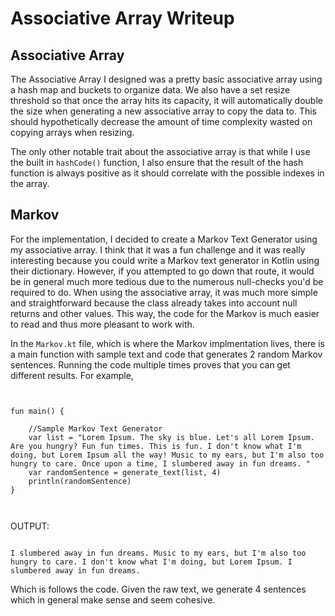# Associative Array Writeup



## Associative Array

The Associative Array I designed was a pretty basic associative array using a hash map and buckets to organize data. We also have a set resize threshold so that once the array hits its capacity, it will automatically double the size when generating a new associative array to copy the data to. This should hypothetically decrease the amount of time complexity wasted on copying arrays when resizing. 


The only other notable trait about the associative array is that while I use the built in `hashCode()` function, I also ensure that the result of the hash function is always positive as it should correlate with the possible indexes in the array. 


## Markov 


For the implementation, I decided to create a Markov Text Generator using my associative array. I think that it was a fun challenge and it was really interesting because you could write a Markov text generator in Kotlin using their dictionary. However, if you attempted to go down that route, it would be in general much more tedious due to the numerous null-checks you'd be required to do. When using the associative array, it was much more simple and straightforward because the class already takes into account null returns and other values. This way, the code for the Markov is much easier to read and thus more pleasant to work with. 


In the `Markov.kt` file, which is where the Markov implmentation lives, there is a main function with sample text and code that generates 2 random Markov sentences. Running the code multiple times proves that you can get different results. For example, 



```


fun main() {

    //Sample Markov Text Generator
    var list = "Lorem Ipsum. The sky is blue. Let's all Lorem Ipsum. Are you hungry? Fun fun times. This is fun. I don't know what I'm doing, but Lorem Ipsum all the way! Music to my ears, but I'm also too hungry to care. Once upon a time, I slumbered away in fun dreams. "
    var randomSentence = generate_text(list, 4)
    println(randomSentence)
}



```



OUTPUT: 


```

I slumbered away in fun dreams. Music to my ears, but I'm also too hungry to care. I don't know what I'm doing, but Lorem Ipsum. I slumbered away in fun dreams.

```


Which is follows the code. Given the raw text, we generate 4 sentences which in general make sense and seem cohesive.
